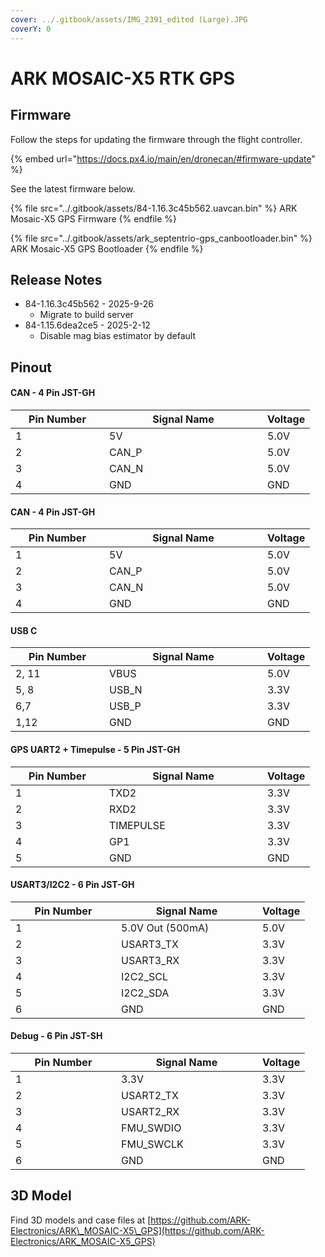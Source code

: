 ```yaml
---
cover: ../.gitbook/assets/IMG_2391_edited (Large).JPG
coverY: 0
---
```


# ARK MOSAIC-X5 RTK GPS

## Firmware

Follow the steps for updating the firmware through the flight controller.&#x20;

{% embed url="https://docs.px4.io/main/en/dronecan/#firmware-update" %}

See the latest firmware below.

{% file src="../.gitbook/assets/84-1.16.3c45b562.uavcan.bin" %}
ARK Mosaic-X5 GPS Firmware
{% endfile %}

{% file src="../.gitbook/assets/ark_septentrio-gps_canbootloader.bin" %}
ARK Mosaic-X5 GPS Bootloader
{% endfile %}

## Release Notes

* 84-1.16.3c45b562 - 2025-9-26
  * Migrate to build server
* 84-1.15.6dea2ce5 - 2025-2-12
  * Disable mag bias estimator by default

## Pinout

#### CAN - 4 Pin JST-GH

<table><thead><tr><th width="134">Pin Number</th><th width="237">Signal Name</th><th>Voltage</th></tr></thead><tbody><tr><td>1</td><td>5V</td><td>5.0V</td></tr><tr><td>2</td><td>CAN_P</td><td>5.0V</td></tr><tr><td>3</td><td>CAN_N</td><td>5.0V</td></tr><tr><td>4</td><td>GND</td><td>GND</td></tr></tbody></table>

#### CAN - 4 Pin JST-GH

<table><thead><tr><th width="134">Pin Number</th><th width="237">Signal Name</th><th>Voltage</th></tr></thead><tbody><tr><td>1</td><td>5V</td><td>5.0V</td></tr><tr><td>2</td><td>CAN_P</td><td>5.0V</td></tr><tr><td>3</td><td>CAN_N</td><td>5.0V</td></tr><tr><td>4</td><td>GND</td><td>GND</td></tr></tbody></table>

#### USB C

<table><thead><tr><th width="134">Pin Number</th><th width="237">Signal Name</th><th>Voltage</th></tr></thead><tbody><tr><td>2, 11</td><td>VBUS</td><td>5.0V</td></tr><tr><td>5, 8</td><td>USB_N</td><td>3.3V</td></tr><tr><td>6,7</td><td>USB_P</td><td>3.3V</td></tr><tr><td>1,12</td><td>GND</td><td>GND</td></tr></tbody></table>

#### GPS UART2 + Timepulse - 5 Pin JST-GH

<table><thead><tr><th width="134">Pin Number</th><th width="237">Signal Name</th><th>Voltage</th></tr></thead><tbody><tr><td>1</td><td>TXD2</td><td>3.3V</td></tr><tr><td>2</td><td>RXD2</td><td>3.3V</td></tr><tr><td>3</td><td>TIMEPULSE</td><td>3.3V</td></tr><tr><td>4</td><td>GP1</td><td>3.3V</td></tr><tr><td>5</td><td>GND</td><td>GND</td></tr></tbody></table>

#### USART3/I2C2 - 6 Pin JST-GH

<table><thead><tr><th width="153">Pin Number</th><th width="210">Signal Name</th><th>Voltage</th></tr></thead><tbody><tr><td>1</td><td>5.0V Out (500mA)</td><td>5.0V</td></tr><tr><td>2</td><td>USART3_TX</td><td>3.3V</td></tr><tr><td>3</td><td>USART3_RX</td><td>3.3V</td></tr><tr><td>4</td><td>I2C2_SCL</td><td>3.3V</td></tr><tr><td>5</td><td>I2C2_SDA</td><td>3.3V</td></tr><tr><td>6</td><td>GND</td><td>GND</td></tr></tbody></table>

#### Debug - 6 Pin JST-SH

<table><thead><tr><th width="153">Pin Number</th><th width="210">Signal Name</th><th>Voltage</th></tr></thead><tbody><tr><td>1</td><td>3.3V</td><td>3.3V</td></tr><tr><td>2</td><td>USART2_TX</td><td>3.3V</td></tr><tr><td>3</td><td>USART2_RX</td><td>3.3V</td></tr><tr><td>4</td><td>FMU_SWDIO</td><td>3.3V</td></tr><tr><td>5</td><td>FMU_SWCLK</td><td>3.3V</td></tr><tr><td>6</td><td>GND</td><td>GND</td></tr></tbody></table>

## 3D Model

Find 3D models and case files at [https://github.com/ARK-Electronics/ARK\_MOSAIC-X5\_GPS](https://github.com/ARK-Electronics/ARK_MOSAIC-X5_GPS)
